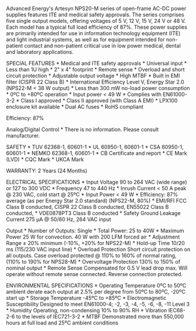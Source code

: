 Advanced Energy's Artesyn NPS20-M series of open-frame AC-DC power supplies features ITE and medical safety approvals. The series comprises five single output models, offering voltages of 5 V, 12 V, 15 V, 24 V or 48 V. Each model has a typical full load efficiency of 87%. These power supplies are primarily intended for use in information technology equipment (ITE) and light industrial systems, as well as for equipment intended for non-patient contact and non-patient critical use in low power medical, dental and laboratory applications.

SPECIAL FEATURES
    * Medical and ITE safety approvals
    * Universal input
    * Less than 1U high
    * 2" x 4" footprint
    * Remote sense
    * Overload and short circuit protection
    * Adjustable output voltage
    * High MTBF
    * Built in EMI filter (CISPR 22 Class B)
    * International Efficiency Level V, Energy Star 2.0 (NPS22-M < 38 W output)
    * Less than 300 mW no-load power consumption
    * 0ºC to +80ºC operation
    * Input power < 49 W
    * Complies with EN61000-3-2
    * Class I approved
    * Class II approved (with Class A EMI)
    * LPX100 enclosure kit available
    * Dual AC fuses
    * RoHS compliant

Efficiency: 87%

Analog/Digital Control
    * There is no information. Please consult manufacturer.

SAFETY
    * TUV 62368-1, 60601-1
    * UL 60950-1, 60601-1
    * CSA 60950-1, 60601-1
    * NEMKO 62368-1, 60601-1
    * CB Certificate and report
    * CE Mark (LVD)
    * CQC Mark
    * UKCA Mark

WARRANTY: 2 Years (24 Months)

ELECTRICAL SPECIFICATIONS
    * Input Voltage 90 to 264 VAC (wide range) or 127 to 300 VDC
    * Frequency 47 to 440 Hz
    * Inrush Current < 50 A peak @ 230 VAC, cold start @ 25ºC
    * Input Power < 49 W
    * Efficiency: 87% average (as per Energy Star 2.0 standard) (NPS22-M, 80%)
    * EMI/RFI FCC Class B conducted, CISPR 22 Class B conducted, EN55022 Class B conducted,
    * VDE0878PT3 Class B conducted
    * Safety Ground Leakage Current 275 µA @ 50/60 Hz, 264 VAC input

Output
    * Number of Outputs: Single
    * Total Power: 25 to 40W
    * Maximum Power 25 W for convection. 40 W with 200 LFM forced air
    * Adjustment Range ± 20% minimum (-10%, +20% for NPS22-M)
    * Hold-up Time 10/20 ms (115/230 VAC input line)
    * Overload Protection Short circuit protection on all outputs. Case overload protected @ 110% to 160% of normal rating, (110% to 190% for NPS28-M)
    * Overvoltage Protection 130% to 150% of nominal output
    * Remote Sense Compensated for 0.5 V lead drop max. Will operate without remote sense connected. Reverse connection protected.

ENVIRONMENTAL SPECIFICATIONS
    * Operating Temperature 0ºC to 50ºC ambient derate each output at 2.5% per degree from 50ºC to 80ºC, -20ºC start up
    * Storage Temperature -45ºC to +85ºC
    * Electromagnetic Susceptibility Designed to meet EN61000-4; -2, -3, -4, -5, -6, -8, -11 Level 3
    * Humidity Operating, non-condensing 10% to 90% RH
    * Vibration IEC68-2-6 to the levels of IEC721-3-2
    * MTBF Demonstrated more than 550,000 hours at full load and 25ºC ambient conditions